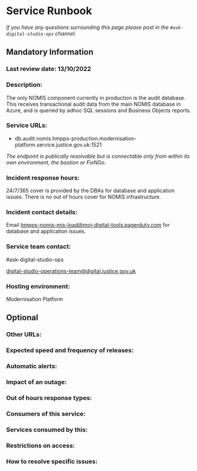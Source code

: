 # Service Runbook

<!-- This is a template that should be populated by the development team when moving to the modernisation platform, but also reviewed and kept up to date.
To ensure that people looking at your runbook can get the information they need quickly, your runbook should be short but clear. Throughout, only use acronyms if you’re confident that someone who has just been woken up at 3am would understand them. -->

_If you have any questions surrounding this page please post in the `#ask-digital-studio-ops` channel._

## Mandatory Information

### **Last review date: 13/10/2022**

<!-- Adding the last date this page was reviewed, with any accompanying information -->

### **Description:**

The only NOMIS component currently in production is the audit database. This receives transactional audit data from the main NOMIS database in Azure, and is queried by adhoc SQL sessions and Business Objects reports.

<!-- A short (less than 50 word) description of what your service does, and who it’s for.-->

### **Service URLs:**

- db.audit.nomis.hmpps-production.modernisation-platform.service.justice.gov.uk:1521

_The endpoint is publically resolvable but is connectable only from within its own environment, the bastion or FixNGo._

<!--  The URL(s) of the service’s production environment, and test environments if possible-->

### **Incident response hours:**

24/7/365 cover is provided by the DBAs for database and application issues. There is no out of hours cover for NOMIS infrastructure.

<!-- When your service receives support for urgent issues. This should be written in a clear, unambiguous way. For example: 24/7/365, Office hours, usually 9am-6pm on working days, or 7am-10pm, 365 days a year. -->

### **Incident contact details:**

Email hmpps-nomis-mis-load@moj-digital-tools.pagerduty.com for database and application issues.
<!-- How people can raise an urgent issue with your service. This must not be the email address or phone number of an individual on your team, it should be a shared email address, phone number, or website that allows someone with an urgent issue to raise it quickly. -->

### **Service team contact:**

#ask-digital-studio-ops

digital-studio-operations-team@digital.justice.gov.uk

<!-- How people with non-urgent issues or questions can get in touch with your team. As with incident contact details, this must not be the email address or phone number of an individual on the team, it should be a shared email address or a ticket tracking system.-->

### **Hosting environment:**

Modernisation Platform

<!-- If your service is hosted on another MOJ team’s infrastructure, link to their runbook. If your service has another arrangement or runs its own infrastructure, you should list the supplier of that infrastructure (ideally linking to your account’s login page) and describe, simply and briefly, how to raise an issue with them. -->

## Optional

### **Other URLs:**

<!--  If you can, provide links to the service’s monitoring dashboard(s), health checks, documentation (ideally describing how to run/work with the service), and main GitHub repository. -->

### **Expected speed and frequency of releases:**

<!-- How often are you able to release changes to your service, and how long do those changes take? -->

### **Automatic alerts:**

<!-- List, briefly, problems (or types of problem) that will automatically alert your team when they occur. -->

### **Impact of an outage:**

<!-- A short description of the risks if your service is down for an extended period of time. -->

### **Out of hours response types:**

<!-- Describe how incidents that page a person on call are responded to. How long are out-of-hours responders expected to spend trying to resolve issues before they stop working, put the service into maintenance mode, and hand the issue to in-hours support? -->

### **Consumers of this service:**

<!-- List which other services (with links to their runbooks) rely on this service. If your service is considered a platform, these may be too numerous to reasonably list. -->

### **Services consumed by this:**

<!-- List which other services (with links to their runbooks) this service relies on. -->

### **Restrictions on access:**

<!-- Describe any conditions which restrict access to the service, such as if it’s IP-restricted or only accessible from a private network.-->

### **How to resolve specific issues:**

<!-- Describe the steps someone might take to resolve a specific issue or incident, often for use when on call. This may be a large amount of information, so may need to be split out into multiple pages, or link to other documents.-->

